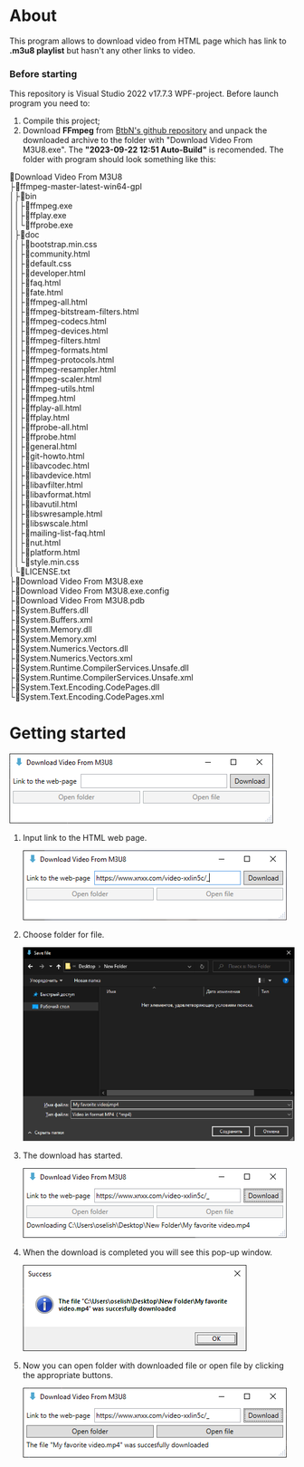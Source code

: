 # About

This program allows to download video from HTML page which has link to **.m3u8 playlist** but hasn't any other links to video.

### Before starting

This repository is Visual Studio 2022 v17.7.3 WPF-project. Before launch program you need to:

1. Compile this project;
2. Download **FFmpeg** from [BtbN's github repository](https://github.com/BtbN/FFmpeg-Builds/releases/download/latest/ffmpeg-master-latest-win64-gpl.zip) and unpack the downloaded archive to the folder with "Download Video From M3U8.exe". The **"2023-09-22 12:51 Auto-Build"** is recomended. The folder with program should look something like this:

📁Download Video From M3U8<br/>
├📁ffmpeg-master-latest-win64-gpl<br/>
│├📁bin<br/>
││├📃ffmpeg.exe<br/>
││├📃ffplay.exe<br/>
││└📃ffprobe.exe<br/>
│├📁doc<br/>
││├📃bootstrap.min.css<br/>
││├📃community.html<br/>
││├📃default.css<br/>
││├📃developer.html<br/>
││├📃faq.html<br/>
││├📃fate.html<br/>
││├📃ffmpeg-all.html<br/>
││├📃ffmpeg-bitstream-filters.html<br/>
││├📃ffmpeg-codecs.html<br/>
││├📃ffmpeg-devices.html<br/>
││├📃ffmpeg-filters.html<br/>
││├📃ffmpeg-formats.html<br/>
││├📃ffmpeg-protocols.html<br/>
││├📃ffmpeg-resampler.html<br/>
││├📃ffmpeg-scaler.html<br/>
││├📃ffmpeg-utils.html<br/>
││├📃ffmpeg.html<br/>
││├📃ffplay-all.html<br/>
││├📃ffplay.html<br/>
││├📃ffprobe-all.html<br/>
││├📃ffprobe.html<br/>
││├📃general.html<br/>
││├📃git-howto.html<br/>
││├📃libavcodec.html<br/>
││├📃libavdevice.html<br/>
││├📃libavfilter.html<br/>
││├📃libavformat.html<br/>
││├📃libavutil.html<br/>
││├📃libswresample.html<br/>
││├📃libswscale.html<br/>
││├📃mailing-list-faq.html<br/>
││├📃nut.html<br/>
││├📃platform.html<br/>
││└📃style.min.css<br/>
│└📃LICENSE.txt<br/>
├📃Download Video From M3U8.exe<br/>
├📃Download Video From M3U8.exe.config<br/>
├📃Download Video From M3U8.pdb<br/>
├📃System.Buffers.dll<br/>
├📃System.Buffers.xml<br/>
├📃System.Memory.dll<br/>
├📃System.Memory.xml<br/>
├📃System.Numerics.Vectors.dll<br/>
├📃System.Numerics.Vectors.xml<br/>
├📃System.Runtime.CompilerServices.Unsafe.dll<br/>
├📃System.Runtime.CompilerServices.Unsafe.xml<br/>
├📃System.Text.Encoding.CodePages.dll<br/>
└📃System.Text.Encoding.CodePages.xml<br/>

# Getting started

![](README/1.png)

1. Input link to the HTML web page.

    ![](README/2.png)

2. Choose folder for file.

    ![](README/3.png)

3. The download has started.

    ![](README/4.png)

4. When the download is completed you will see this pop-up window.

    ![](README/5.png)

5. Now you can open folder with downloaded file or open file by clicking the appropriate buttons.

    ![](README/6.png)
